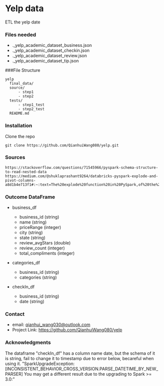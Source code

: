 # Yelp data
ETL the yelp date
### Files needed
  - ._yelp_academic_dataset_business.json
  - ._yelp_academic_dataset_checkin.json
  - ._yelp_academic_dataset_review.json
  - ._yelp_academic_dataset_tip.json


###File Structure
```
yelp
  final_data/
  source/
      - step1
      - step2
  tests/
      - step1_test
      - step2_test
  README.md
```

### Installation
Clone the repo
```
git clone https://github.com/QianhuiWang080/yelp.git
```

### Sources
    https://stackoverflow.com/questions/71545966/pyspark-schema-structure-to-read-nested-data
    https://medium.com/@shuklaprashant9264/databricks-pyspark-explode-and-pivot-columns-a8d1b4e713f1#:~:text=The%20explode%20function%20in%20PySpark,of%20the%20original%20array%20column.&text=As%20you%20can%20see%2C%20the,numbers%20column%20into%20multiple%20rows.

### Outcome DataFrame
  - business_df
    - business_id (string)
    - name (string)
    - priceRange (integer)
    - city (string)
    - state (string)
    - review_avgStars  (double)
    - review_count (integer)
    - total_compliments (integer)

  - categories_df
    - business_id (string)
    - categories (string)

  - checkIn_df
    - business_id (string)
    - date (string)
### Contact
- email: qianhui_wang030@outlook.com
- Project Link: https://github.com/QianhuiWang080/yelp

### Acknowledgments
The dataframe "checkIn_df" has a column name date, but the schema of it is string, fail to change it to timestamp due to error below, becareful when using it.
"SparkUpgradeException: [INCONSISTENT_BEHAVIOR_CROSS_VERSION.PARSE_DATETIME_BY_NEW_PARSER] You may get a different result due to the upgrading to Spark >= 3.0:"


  